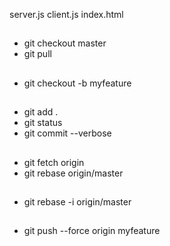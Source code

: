 server.js
client.js
index.html
##
- git checkout master
- git pull
##
- git checkout -b myfeature
##
- git add .
- git status
- git commit --verbose
##
- git fetch origin
- git rebase origin/master
##
- git rebase -i origin/master
##
- git push --force origin myfeature